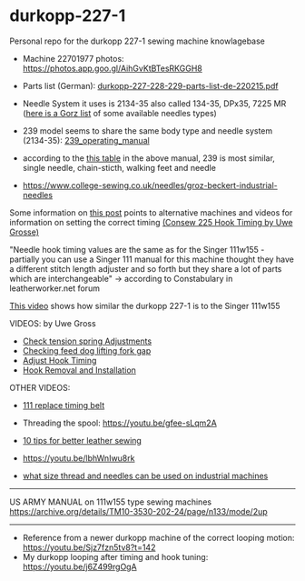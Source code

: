 # durkopp-227-1
Personal repo for the durkopp 227-1 sewing machine knowlagebase


- Machine 22701977 photos: https://photos.app.goo.gl/AihGvKtBTesRKGGH8
- Parts list (German): [durkopp-227-228-229-parts-list-de-220215.pdf](https://github.com/opensourcemanufacturing/durkopp-227-1/blob/main/durkopp-227-228-229-parts-list-de-220215.pdf)
- Needle System it uses is 2134-35 also called 134-35, DPx35, 7225 MR ([here is a Gorz list](https://www.thethreadexchange.com/miva/merchant.mvc?Screen=CTGY&Category_Code=NDL-134-35) of some available needles types)

- 239 model seems to share the same body type and needle system (2134-35): [239_operating_manual](https://github.com/opensourcemanufacturing/durkopp-227-1/blob/main/Durkopp_B_238_239_245_249_372_380_541_DE_EN_operating_manual.pdf)
- according to the [this table](https://github.com/opensourcemanufacturing/durkopp-227-1/blob/main/durkopp-model-features-differences-table-238-239-241-245-249-372-376-380-541.png) in the above manual, 239 is most similar, single needle, chain-sticth, walking feet and needle
- https://www.college-sewing.co.uk/needles/groz-beckert-industrial-needles

Some information on [this post](https://leatherworker.net/forum/topic/95297-durkopp-adler-239-125-missing-oil-pan-timing/) points to alternative machines and videos for information on setting the correct timing [(Consew 225 Hook Timing by Uwe Grosse)](https://www.youtube.com/watch?v=1wNBPX8i524) 

"Needle hook timing values are the same as for the Singer 111w155 - partially you can use a Singer 111 manual for this machine thought they have a different stitch length adjuster and so forth but they share a lot of parts which are interchangeable" -> according to Constabulary in leatherworker.net forum

[This video](https://youtu.be/K1XJ3wqW_VI) shows how similar the durkopp 227-1 is to the Singer 111w155 

VIDEOS: by Uwe Gross
- [Check tension spring Adjustments](https://youtu.be/XicwSGPaYiA)
- [Checking feed dog lifting fork gap](https://www.youtube.com/watch?v=jFEsf6N76ig)
- [Adjust Hook Timing](https://www.youtube.com/watch?v=1wNBPX8i524) 
- [Hook Removal and Installation](https://youtu.be/CfkGrz3OugA)


OTHER VIDEOS:
- [111 replace timing belt](https://www.youtube.com/watch?v=TIxQViDgL1c)

- Threading the spool: https://youtu.be/gfee-sLqm2A
- [10 tips for better leather sewing](https://youtu.be/iQQrgG_etoQ)
- https://youtu.be/lbhWnIwu8rk
- [what size thread and needles can be used on industrial machines](https://youtu.be/EJlrjWJKdTE)

----

US ARMY MANUAL on 111w155 type sewing machines  https://archive.org/details/TM10-3530-202-24/page/n133/mode/2up

----

- Reference from a newer durkopp machine of the correct looping motion: https://youtu.be/Sjz7fzn5tv8?t=142
- My durkopp looping after timing and hook tuning: https://youtu.be/j6Z499rgOgA


